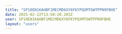 ```yaml
---
title: "SP10EN1KAHBF1MECMD6XY6FKYPQXMT6WTPPN9FBHE"
date: 2025-02-22T13:50:20.203Z
user: SP10EN1KAHBF1MECMD6XY6FKYPQXMT6WTPPN9FBHE
layout: "users"
---
```

    